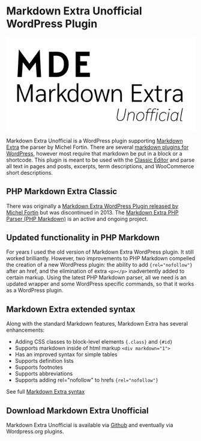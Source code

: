 # Markdown Extra Unofficial WordPress Plugin

![Markdown Extra Unofficial](https://github.com/jeffmcneill/markdown-extra/blob/main/markdown-extra-unofficial.png)

Markdown Extra Unofficial is a WordPress plugin supporting [Markdown Extra](https://michelf.ca/projects/php-markdown/extra/) the parser by Michel Fortin. There are several [markdown plugins for WordPress](https://wordpress.org/plugins/tags/markdown/), however most require that markdown be put in a block or a shortcode. This plugin is meant to be used with the [Classic Editor](https://wordpress.org/plugins/classic-editor/) and parse all text in pages and posts, excerpts, term descriptions, and WooCommerce short descriptions.

<!--more-->

## PHP Markdown Extra Classic

There was originally a [Markdown Extra WordPress Plugin released by Michel Fortin](https://michelf.ca/projects/php-markdown/classic/) but was discontinued in 2013. The [Markdown Extra PHP Parser (PHP Markdown)](https://github.com/michelf/php-markdown) is an active and ongoing project. 

## Updated functionality in PHP Markdown

For years I used the old version of Markdown Extra WordPress plugin. It still worked brilliantly. However, two improvements to PHP Markdown compelled the creation of a new WordPress plugin: the ability to add `{rel="nofollow"}` after an href, and the elimination of extra `<p></p>` inadvertently added to certain markup. Using the latest PHP Markdown parser, all we need is an updated wrapper and some WordPress specific commands, so that it works as a WordPress plugin.

## Markdown Extra extended syntax

Along with the standard Markdown features, Markdown Extra has several enhancements:

- Adding CSS classes to block-level elements `{.class}` and `{#id}`
- Supports markdown inside of html markup `<div markdown="1">`
- Has an improved syntax for simple tables
- Supports definition lists 
- Supports footnotes
- Supports abbreviations
- Supports adding rel="nofollow" to hrefs `{rel="nofollow"}`

See full [Markdown Extra syntax](https://michelf.ca/projects/php-markdown/extra/)

## Download Markdown Extra Unofficial

Markdown Extra Unofficial is available via [Github](https://github.com/jeffmcneill/markdown-extra/releases) and eventually via Wordpress.org plugins[]().
